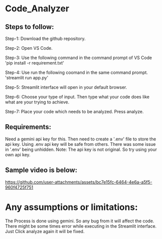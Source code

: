 # Code_Analyzer

## Steps to follow:
Step-1: Download the github repository. 

Step-2: Open VS Code.

Step-3: Use the following command in the command prompt of VS Code 'pip install -r requirement.txt'

Step-4: Use run the following coomand in the same command prompt. 'streamlit run app.py'

Step-5: Streamlit interface will open in your default browser. 

Step-6: Choose your type of input. Then type what your code does like what are your trying to achieve.

Step-7: Place your code which needs to be analyzed. Press analyze.

## Requirements:
Need a gemini api key for this. Then need to create a '.env' file to store the api key. Using .env api key will be safe from others. There was some issue in '.env' being unhidden.
Note: The api key is not original. So try using your own api key.

## Sample video is below:


https://github.com/user-attachments/assets/bc7e15fc-6464-4e6a-a5f5-960f4725f751

# Any assumptions or limitations:
The Process is done using gemini. So any bug from it will affect the code. There might be some times error while executing in the Streamlit interface. Just Click analyze again it will be fixed.
